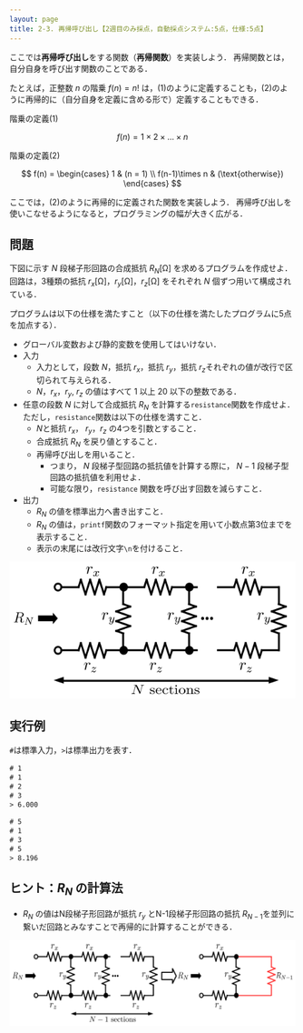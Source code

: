 ```yaml
---
layout: page
title: 2-3. 再帰呼び出し【2週目のみ採点，自動採点システム:5点，仕様:5点】
---
```


ここでは**再帰呼び出し**をする関数（**再帰関数**）を実装しよう．
再帰関数とは，自分自身を呼び出す関数のことである．

たとえば，正整数 $n$ の階乗 $f(n)=n!$ は，(1)のように定義することも，(2)のように再帰的に（自分自身を定義に含める形で）定義することもできる．

階乗の定義(1)

$$
f(n) = 1\times 2\times\dots \times n
$$

階乗の定義(2)

$$
f(n) = \begin{cases}
    1 & (n = 1) \\
    f(n-1)\times n & (\text{otherwise})
    \end{cases}
$$

ここでは，(2)のように再帰的に定義された関数を実装しよう．
再帰呼び出しを使いこなせるようになると，プログラミングの幅が大きく広がる．

## 問題

下図に示す $N$ 段梯子形回路の合成抵抗 $R_N$[Ω] を求めるプログラムを作成せよ．
回路は，3種類の抵抗 $r_x$[Ω]，$r_y$[Ω]，$r_z$[Ω] をそれぞれ $N$ 個ずつ用いて構成されている．

プログラムは以下の仕様を満たすこと（以下の仕様を満たしたプログラムに5点を加点する）．

- グローバル変数および静的変数を使用してはいけない．
- 入力
  - 入力として，段数 $N$，抵抗 $r_x$，抵抗 $r_y$，抵抗 $r_z$それぞれの値が改行で区切られて与えられる．
  - $N$，$r_x$，$r_y$, $r_z$ の値はすべて 1 以上 20 以下の整数である．
- 任意の段数 $N$ に対して合成抵抗 $R_N$ を計算する`resistance`関数を作成せよ．ただし，`resistance`関数は以下の仕様を満すこと．
  - $N$と抵抗 $r_x$， $r_y$，$r_z$ の4つを引数とすること．
  - 合成抵抗 $R_N$ を戻り値とすること．
  - 再帰呼び出しを用いること．
    - つまり， $N$ 段梯子型回路の抵抗値を計算する際に， $N-1$ 段梯子型回路の抵抗値を利用せよ．
    - 可能な限り，`resistance` 関数を呼び出す回数を減らすこと．
- 出力
  - $R_N$ の値を標準出力へ書き出すこと．
  - $R_N$ の値は，`printf`関数のフォーマット指定を用いて小数点第3位までを表示すること．
  - 表示の末尾には改行文字`\n`を付けること．

![N段梯子形回路](./circuit1.png "N段梯子形回路")

## 実行例

`#`は標準入力，`>`は標準出力を表す．

```
# 1
# 1
# 2
# 3
> 6.000
```

```
# 5
# 1
# 3
# 5
> 8.196
```

## ヒント：$R_N$ の計算法
- $R_N$ の値はN段梯子形回路が抵抗 $r_y$ とN-1段梯子形回路の抵抗 $R_{N-1}$を並列に繋いだ回路とみなすことで再帰的に計算することができる．

![N段梯子形回路](./circuit2.png "N段梯子形回路での抵抗 $R_N$ と 抵抗$R_{N-1}$ の関係")
